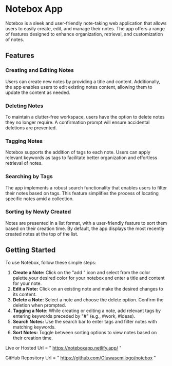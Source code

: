 # Notebox App

Notebox is a sleek and user-friendly note-taking web application that allows users to easily create, edit, and manage their notes. The app offers a range of features designed to enhance organization, retrieval, and customization of notes.

## Features

### Creating and Editing Notes

Users can create new notes by providing a title and content. Additionally, the app enables users to edit existing notes content, allowing them to update the content as needed.

### Deleting Notes

To maintain a clutter-free workspace, users have the option to delete notes they no longer require. A confirmation prompt will ensure accidental deletions are prevented.

### Tagging Notes

Notebox supports the addition of tags to each note. Users can apply relevant keywords as tags to facilitate better organization and effortless retrieval of notes.

### Searching by Tags

The app implements a robust search functionality that enables users to filter their notes based on tags. This feature simplifies the process of locating specific notes amid a collection.

### Sorting by Newly Created

Notes are presented in a list format, with a user-friendly feature to sort them based on their creation time. By default, the app displays the most recently created notes at the top of the list.

## Getting Started

To use Notebox, follow these simple steps:

1. **Create a Note:** Click on the "add " icon and select from the color palette,your desired color for your notebox and enter a title and content for your note.
2. **Edit a Note:** Click on an existing note and make the desired changes to its content.
3. **Delete a Note:** Select a note and choose the delete option. Confirm the deletion when prompted.
4. **Tagging a Note:** While creating or editing a note, add relevant tags by entering keywords preceded by "#" (e.g., #work, #ideas).
5. **Search Notes:** Use the search bar to enter tags and filter notes with matching keywords.
6. **Sort Notes:** Toggle between sorting options to view notes based on their creation time.

Live or Hosted Url = " https://noteboxapp.netlify.app/ "

GitHub Repository Url = " https://github.com/Oluwasemilogo/notebox "